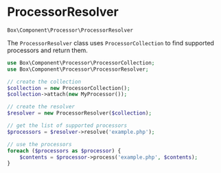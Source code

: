 ProcessorResolver
=================

    Box\Component\Processor\ProcessorResolver

The `ProcessorResolver` class uses `ProcessorCollection` to find supported
processors and return them.

```php
use Box\Component\Processor\ProcessorCollection;
use Box\Component\Processor\ProcessorResolver;

// create the collection
$collection = new ProcessorCollection();
$collection->attach(new MyProcessor());

// create the resolver
$resolver = new ProcessorResolver($collection);

// get the list of supported processors
$processors = $resolver->resolve('example.php');

// use the processors
foreach ($processors as $processor) {
    $contents = $processor->process('example.php', $contents);
}
```
